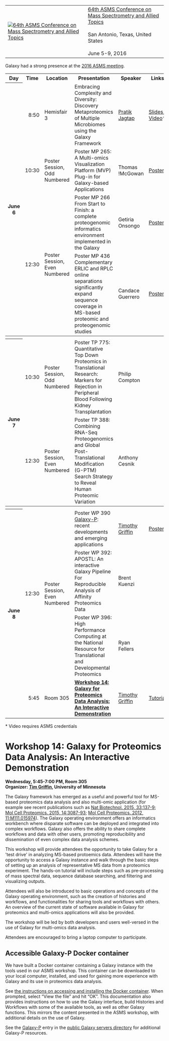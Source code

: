 <div class='title'>
<table>
  <tr>
    <td style=" border: none;"> <a href='http://www.asms.org/conferences/annual-conference/annual-conference-homepage'><img src='/Images/Logos/ASMSLogo.png' alt='64th ASMS Conference on Mass Spectrometry and Allied Topics' /></a> </td>
    <td style=" border: none;"> <a href='http://www.asms.org/conferences/annual-conference/annual-conference-homepage'>64th ASMS Conference on Mass Spectrometry and Allied Topics</a><br /><br /> San Antonio, Texas, United States<br /><br />June 5-9, 2016 </td>
  </tr>
</table>

</div>

Galaxy had a strong presence at the [2016 ASMS meeting](http://www.asms.org/conferences/annual-conference/annual-conference-homepage).

<table>
  <tr class="th" >
    <th> Day </th>
    <th> Time </th>
    <th> Location </th>
    <th> Presentation </th>
    <th> Speaker </th>
    <th> Links </th>
  </tr>
  <tr>
    <th rowspan=4> June 6 </th>
    <td style=" text-align: right;"> 8:50 </td>
    <td> Hemisfair 3 </td>
    <td> Embracing Complexity and Diversity: Discovery Metaproteomics of Multiple Microbiomes using the Galaxy Framework </td>
    <td> <a href='http://cbs.umn.edu/contacts/pratik-d-jagtap'>Pratik Jagtap</a> </td>
    <td> <a href='http://cbs.umn.edu/sites/cbs.umn.edu/files/public/downloads/Embracing%20Complexity%20and%20Diversity%20ASMS%202016.pdf'>Slides</a>, <a href='https://www.pathlms.com/asms/events/542/video_presentations/26804'>Video</a>* </td>
  </tr>
  <tr>
    <td style=" text-align: right;"> 10:30 </td>
    <td> Poster Session, Odd Numbered </td>
    <td> Poster MP 265: A Multi-omics Visualization Platform (MVP) Plug-in for Galaxy-based Applications </td>
    <td> Thomas !McGowan </td>
    <td> <a href='http://cbs.umn.edu/sites/cbs.umn.edu/files/public/downloads/ASMS_Poster_McGowan.pdf'>Poster</a> </td>
  </tr>
  <tr>
    <td rowspan=2 style=" text-align: right;"> 12:30 </td>
    <td rowspan=2> Poster Session, Even Numbered </td>
    <td> Poster MP 266 From Start to Finish: a complete proteogenomic informatics environment implemented in the Galaxy </td>
    <td> Getiria Onsongo </td>
    <td> <a href='http://cbs.umn.edu/sites/cbs.umn.edu/files/public/downloads/ASMS16_onsongo.pdf'>Poster</a> </td>
  </tr>
  <tr>
    <td> Poster MP 436 Complementary ERLIC and RPLC online separations significantly expand sequence coverage in MS-based proteomic and proteogenomic studies </td>
    <td> Candace Guerrero </td>
    <td> <a href='http://cbs.umn.edu/sites/cbs.umn.edu/files/public/downloads/Guerrero%20ASMS%20Poster%20Template%202016%20PDF.pdf'>Poster</a> </td>
  </tr>
  <tr>
    <th colspan=6> </th>
  </tr>
  <tr>
    <th rowspan=2> June 7 </th>
    <td style=" text-align: right;"> 10:30 </td>
    <td> Poster Session, Odd Numbered </td>
    <td> Poster TP 775: Quantitative Top Down Proteomics in Translational Research: Markers for Rejection in Peripheral Blood Following Kidney Transplantation </td>
    <td> Philip Compton </td>
    <td> </td>
  </tr>
  <tr>
    <td style=" text-align: right;"> 12:30 </td>
    <td> Poster Session, Even Numbered </td>
    <td> Poster TP 388: Combining RNA-Seq Proteogenomics and Global Post-Translational Modification (G-PTM) Search Strategy to Reveal Human Proteomic Variation </td>
    <td> Anthony Cesnik </td>
    <td> </td>
  </tr>
  <tr>
    <th colspan=6> </th>
  </tr>
  <tr>
    <th rowspan=4> June 8 </th>
    <td rowspan=3 style=" text-align: right;"> 12:30 </td>
    <td rowspan=3> Poster Session, Even Numbered </td>
    <td> Poster WP 390 <a href='https://usegalaxyp.org/'>Galaxy-P</a>: recent developments and emerging applications </td>
    <td> <a href='http://cbs.umn.edu/contacts/timothy-j-griffin'>Timothy Griffin</a> </td>
    <td> <a href='http://cbs.umn.edu/sites/cbs.umn.edu/files/public/downloads/ASMS_Griffin_poster_FINAL.pdf'>Poster</a> </td>
  </tr>
  <tr>
    <td> Poster WP 392: APOSTL: An interactive Galaxy Pipeline For Reproducible Analysis of Affinity Proteomics Data </td>
    <td> Brent Kuenzi </td>
    <td> </td>
  </tr>
  <tr>
    <td> Poster WP 396: High Performance Computing at the National Resource for Translational and Developmental Proteomics </td>
    <td> Ryan Fellers </td>
    <td> </td>
  </tr>
  <tr>
    <td style=" text-align: right;"> 5:45 </td>
    <td> Room 305 </td>
    <td> <strong><a href='#workshop-14-galaxy-for-proteomics-data-analysis-an-interactive-demonstration'>Workshop 14: Galaxy for Proteomics Data Analysis: An Interactive Demonstration</a></strong> </td>
    <td> <a href='http://cbs.umn.edu/contacts/timothy-j-griffin'>Timothy Griffin</a> </td>
    <td> <a href='http://cbs.umn.edu/sites/cbs.umn.edu/files/public/downloads/Documentation%20for%20ASMS%202016%20Gakaxy-P%20Workshop.pdf'>Tutorial</a> </td>
  </tr>
</table>


<div class='center'> * Video requires ASMS credentials </div>
 
# Workshop 14: Galaxy for Proteomics Data Analysis: An Interactive Demonstration

**Wednesday, 5:45-7:00 PM, Room 305<br />
Organizer: [Tim Griffin](http://cbs.umn.edu/contacts/timothy-j-griffin), University of Minnesota**

The Galaxy framework has emerged as a useful and powerful tool for MS-based proteomics data analysis and also multi-omic application (for example see recent publications such as [Nat Biotechnol. 2015, 33:137-9](http://dx.doi.org/10.1038/nbt.3134); [Mol Cell Proteomics. 2015, 14:3087-93](http://dx.doi.org/10.1074/mcp.O115.048777); [Mol Cell Proteomics. 2012, 11:M111.015974](http://www.mcponline.org/content/11/6/M111.015974.long)). The Galaxy operating environment offers an informatics workbench where disparate software can be deployed and integrated into complex workflows. Galaxy also offers the ability to share complete workflows and data with other users, promoting reproducibility and dissemination of even complex data analysis schemes.

This workshop will provide attendees the opportunity to take Galaxy for a 'test drive' in analyzing MS-based protoemics data. Attendees will have the opportunity to access a Galaxy instance and walk through the basic steps of setting up an analysis of representative MS data from a proteomics experiment. The hands-on tutorial will include steps such as pre-processing of mass spectral data, sequence database searching, and filtering and visualizing outputs.

Attendees will also be introduced to basic operations and concepts of the Galaxy operating environment, such as the creation of histories and workflows, and functionalities for sharing tools and workflows with others. An overview of the current state of software available in Galaxy for proteomics and multi-omics applications will also be provided.

The workshop will be led by both developers and users well-versed in the use of Galaxy for multi-omics data analysis.

Attendees are encouraged to bring a laptop computer to participate.

## Accessible Galaxy-P Docker container

We have built a Docker container containing a Galaxy instance with the tools used in our ASMS workshop.  This container can be downloaded to your local computer, installed, and used for gaining more experience with Galaxy and its use in proteomics data analysis. 
 
See [the instructions on accessing and installing the Docker container](http://z.umn.edu/asms2016docs).  When prompted, select “View the file” and hit “OK”. This documentation also provides instructions on how to use the Galaxy interface, build Histories and Workflows with some of the available tools, as well as other Galaxy functions.  This mirrors the content presented in the ASMS workshop, with additional details on the use of Galaxy.
 
See the [Galaxy-P](/PublicGalaxyServers#galaxy-p) entry in the [public Galaxy servers directory](/PublicGalaxyServers) for additional Galaxy-P resources.
